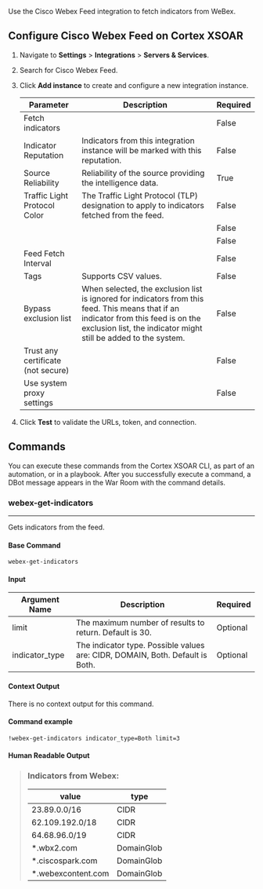 Use the Cisco Webex Feed integration to fetch indicators from WeBex.

## Configure Cisco Webex Feed on Cortex XSOAR

1. Navigate to **Settings** > **Integrations** > **Servers & Services**.
2. Search for Cisco Webex Feed.
3. Click **Add instance** to create and configure a new integration instance.

    | **Parameter** | **Description** | **Required** |
    | --- | --- | --- |
    | Fetch indicators |  | False |
    | Indicator Reputation | Indicators from this integration instance will be marked with this reputation. | False |
    | Source Reliability | Reliability of the source providing the intelligence data. | True |
    | Traffic Light Protocol Color | The Traffic Light Protocol \(TLP\) designation to apply to indicators fetched from the feed. | False |
    |  |  | False |
    |  |  | False |
    | Feed Fetch Interval |  | False |
    | Tags | Supports CSV values. | False |
    | Bypass exclusion list | When selected, the exclusion list is ignored for indicators from this feed. This means that if an indicator from this feed is on the exclusion list, the indicator might still be added to the system. | False |
    | Trust any certificate (not secure) |  | False |
    | Use system proxy settings |  | False |

4. Click **Test** to validate the URLs, token, and connection.
## Commands
You can execute these commands from the Cortex XSOAR CLI, as part of an automation, or in a playbook.
After you successfully execute a command, a DBot message appears in the War Room with the command details.
### webex-get-indicators
***
Gets indicators from the feed.


#### Base Command

`webex-get-indicators`
#### Input

| **Argument Name** | **Description** | **Required** |
| --- | --- | --- |
| limit | The maximum number of results to return. Default is 30. | Optional | 
| indicator_type | The indicator type. Possible values are: CIDR, DOMAIN, Both. Default is Both. | Optional | 


#### Context Output

There is no context output for this command.
#### Command example
```!webex-get-indicators indicator_type=Both limit=3```
#### Human Readable Output

>### Indicators from Webex:
>|value|type|
>|---|---|
>| 23.89.0.0/16 | CIDR |
>| 62.109.192.0/18 | CIDR |
>| 64.68.96.0/19 | CIDR |
>| *.wbx2.com | DomainGlob |
>| *.ciscospark.com | DomainGlob |
>| *.webexcontent.com | DomainGlob |

